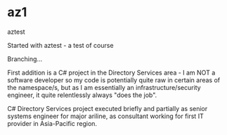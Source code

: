 # az1
aztest

Started with aztest - a test of course

Branching...

First addition is a C# project in the Directory Services area - I am NOT a software developer so my code is potentially quite raw in certain areas of the namespace/s, but as I am essentially an infrastructure/security engineer, it quite relentlessly always "does the job".



C# Directory Services project executed briefly and partially as senior systems engineer for major ariline, as consultant working for first IT provider in Asia-Pacific region.


